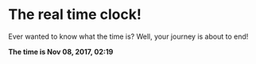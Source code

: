 # The real time clock!

Ever wanted to know what the time is? Well, your journey is about to end!

**The time is Nov 08, 2017, 02:19**